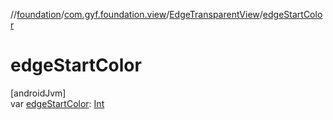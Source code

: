 //[foundation](../../../index.md)/[com.gyf.foundation.view](../index.md)/[EdgeTransparentView](index.md)/[edgeStartColor](edge-start-color.md)

# edgeStartColor

[androidJvm]\
var [edgeStartColor](edge-start-color.md): [Int](https://kotlinlang.org/api/core/kotlin-stdlib/kotlin/-int/index.html)